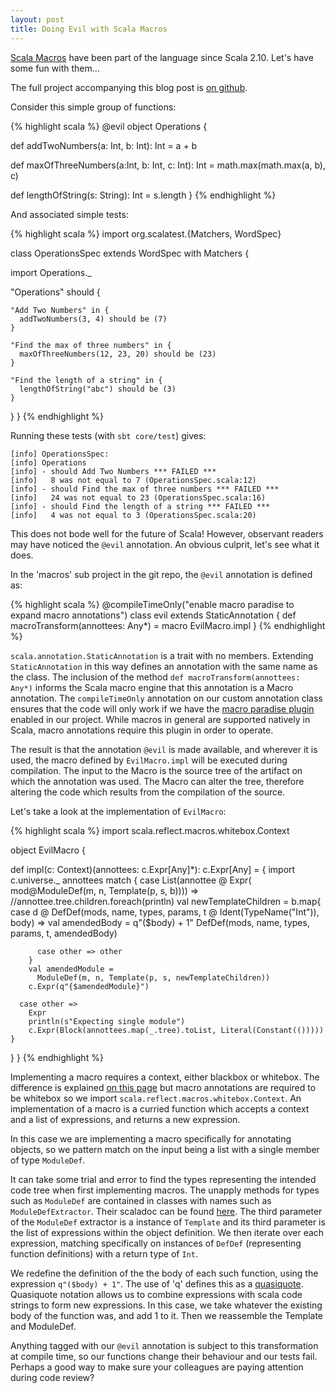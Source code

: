 ```yaml
---
layout: post
title: Doing Evil with Scala Macros
---
```


[Scala Macros](http://scalamacros.org/) have been part of the language since
Scala 2.10. Let's have some fun with them...

The full project accompanying this blog post is
[on github](https://github.com/mattinbits/blog_examples/tree/master/evil_macros).

Consider this simple group of functions:

{% highlight scala %}
@evil
object Operations {

  def addTwoNumbers(a: Int, b: Int): Int = a + b

  def maxOfThreeNumbers(a:Int, b: Int, c: Int): Int = math.max(math.max(a, b), c)

  def lengthOfString(s: String): Int = s.length
}
{% endhighlight %}

And associated simple tests:

{% highlight scala %}
import org.scalatest.{Matchers, WordSpec}

class OperationsSpec extends WordSpec with Matchers {

  import Operations._

  "Operations" should {

    "Add Two Numbers" in {
      addTwoNumbers(3, 4) should be (7)
    }

    "Find the max of three numbers" in {
      maxOfThreeNumbers(12, 23, 20) should be (23)
    }

    "Find the length of a string" in {
      lengthOfString("abc") should be (3)
    }
  }
}
{% endhighlight %}

Running these tests (with `sbt core/test`) gives:

```
[info] OperationsSpec:
[info] Operations
[info] - should Add Two Numbers *** FAILED ***
[info]   8 was not equal to 7 (OperationsSpec.scala:12)
[info] - should Find the max of three numbers *** FAILED ***
[info]   24 was not equal to 23 (OperationsSpec.scala:16)
[info] - should Find the length of a string *** FAILED ***
[info]   4 was not equal to 3 (OperationsSpec.scala:20)
```

This does not bode well for the future of Scala! However, observant readers may have
noticed the `@evil` annotation. An obvious culprit, let's see what it does.

In the 'macros' sub project in the git repo, the `@evil` annotation is defined as:

{% highlight scala %}
@compileTimeOnly("enable macro paradise to expand macro annotations")
class evil extends StaticAnnotation {
  def macroTransform(annottees: Any*) = macro EvilMacro.impl
}
{% endhighlight %}

`scala.annotation.StaticAnnotation` is a trait with no members. Extending `StaticAnnotation`
in this way defines an annotation with the same name as the class. The inclusion
of the method `def macroTransform(annottees: Any*)` informs the Scala macro engine
that this annotation is a Macro annotation. The `compileTimeOnly` annotation
on our custom annotation class ensures that the code will only work if we have
the [macro paradise plugin](https://github.com/scalamacros/paradise) enabled in our project.
While macros in general are supported natively in Scala, macro annotations require this plugin
in order to operate.

The result is that the annotation `@evil` is made available, and wherever it is used,
the macro defined by `EvilMacro.impl` will be executed during compilation.
The input to the Macro is the source tree of the artifact on which the annotation
was used. The Macro can alter the tree, therefore altering the code which results
from the compilation of the source.

Let's take a look at the implementation of `EvilMacro`:

{% highlight scala %}
import scala.reflect.macros.whitebox.Context

object EvilMacro {

  def impl(c: Context)(annottees: c.Expr[Any]*): c.Expr[Any] = {
    import c.universe._
    annottees match {
      case List(annottee @ Expr(
                  mod@ModuleDef(m, n, Template(p, s, b)))) =>
        //annottee.tree.children.foreach(println)
        val newTemplateChildren = b.map{
          case d @ DefDef(mods, name, types, params,
                      t @ Ident(TypeName("Int")), body) =>
            val amendedBody = q"($body) + 1"
            DefDef(mods, name, types, params, t, amendedBody)

          case other => other
        }
        val amendedModule =
          ModuleDef(m, n, Template(p, s, newTemplateChildren))
        c.Expr(q"{$amendedModule}")

      case other =>
        Expr
        println(s"Expecting single module")
        c.Expr(Block(annottees.map(_.tree).toList, Literal(Constant(()))))
    }
  }
}
{% endhighlight %}

Implementing a macro requires a context, either blackbox or whitebox. The difference
is explained [on this page](http://docs.scala-lang.org/overviews/macros/blackbox-whitebox.html)
but macro annotations are required to be whitebox so we import `scala.reflect.macros.whitebox.Context`.
An implementation of a macro is a curried function which accepts a context and a list
of expressions, and returns a new expression.

In this case we are implementing a macro specifically for annotating objects, so
we pattern match on the input being a list with a single member of type `ModuleDef`.

It can take some trial and error to find the types representing the intended code tree
when first implementing macros. The unapply methods for types such as `ModuleDef` are
contained in classes with names such as `ModuleDefExtractor`. Their scaladoc can be found
[here](http://www.scala-lang.org/files/archive/nightly/docs/library/index.html#scala.reflect.api.Trees).
The third parameter of the `ModuleDef` extractor
is a instance of `Template` and its third parameter is the list of expressions
within the object definition. We then iterate over each expression, matching specifically
on instances of `DefDef` (representing function definitions) with a return type of `Int`.

We redefine the definition of the the body of each such function, using the expression
`q"($body) + 1"`. The use of 'q' defines this as a [quasiquote](http://docs.scala-lang.org/overviews/quasiquotes/intro.html).
Quasiquote notation allows us to combine expressions with scala code strings
to form new expressions. In this case, we take whatever the existing body of the
function was, and add 1 to it. Then we reassemble the Template and ModuleDef.

Anything tagged with our `@evil` annotation is subject to this transformation at
compile time, so our functions change their behaviour and our tests fail. Perhaps a good
way to make sure your colleagues are paying attention during code review?
